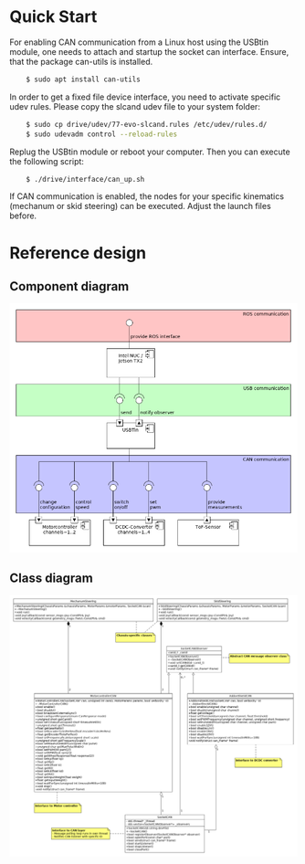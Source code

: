 # Quick Start
For enabling CAN communication from a Linux host using the USBtin module, one needs to attach and startup the socket can interface.
Ensure, that the package can-utils is installed.
```bash
    $ sudo apt install can-utils
```
In order to get a fixed file device interface, you need to activate specific udev rules. Please copy the slcand udev file to your system folder:
```bash
    $ sudo cp drive/udev/77-evo-slcand.rules /etc/udev/rules.d/
    $ sudo udevadm control --reload-rules
```
Replug the USBtin module or reboot your computer. Then you can execute the following script:
```bash
    $ ./drive/interface/can_up.sh
```
If CAN communication is enabled, the nodes for your specific kinematics (mechanum or skid steering) can be executed.
Adjust the launch files before.

# Reference design

## Component diagram
![See umlet diagram for an overview](doc/evorobot_component.png "Component diagram of reference design")

## Class diagram
![See umlet diagram for an overview](doc/evorobot_class.png "Class diagram of reference design")
